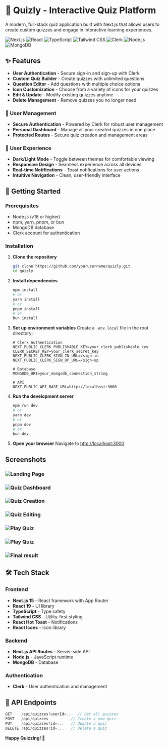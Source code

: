 # 🎯 Quizly - Interactive Quiz Platform

A modern, full-stack quiz application built with Next.js that allows users to create custom quizzes and engage in interactive learning experiences.

![Next.js](https://img.shields.io/badge/Next.js-15.4.6-black)
![React](https://img.shields.io/badge/React-19.1.0-blue)
![TypeScript](https://img.shields.io/badge/TypeScript-5.8.3-blue)
![Tailwind CSS](https://img.shields.io/badge/Tailwind%20CSS-4.1.4-38B2AC)
![Clerk](https://img.shields.io/badge/Clerk-Authentication-orange)
![Node.js](https://img.shields.io/badge/Node.js-18.0.0-green)
![MongoDB](https://img.shields.io/badge/MongoDB-Mongoose-green)

## ✨ Features

- **User Authentication** - Secure sign-in and sign-up with Clerk
- **Custom Quiz Builder** - Create quizzes with unlimited questions
- **Question Editor** - Add questions with multiple choice options
- **Icon Customization** - Choose from a variety of icons for your quizzes
- **Edit & Update** - Modify existing quizzes anytime
- **Delete Management** - Remove quizzes you no longer need

### 🔐 User Management

- **Secure Authentication** - Powered by Clerk for robust user management
- **Personal Dashboard** - Manage all your created quizzes in one place
- **Protected Routes** - Secure quiz creation and management areas

### 🎨 User Experience

- **Dark/Light Mode** - Toggle between themes for comfortable viewing
- **Responsive Design** - Seamless experience across all devices
- **Real-time Notifications** - Toast notifications for user actions
- **Intuitive Navigation** - Clean, user-friendly interface

## 🚀 Getting Started

### Prerequisites

- Node.js (v18 or higher)
- npm, yarn, pnpm, or bun
- MongoDB database
- Clerk account for authentication

### Installation

1. **Clone the repository**

   ```bash
   git clone https://github.com/yourusername/quizly.git
   cd quizly
   ```

2. **Install dependencies**

   ```bash
   npm install
   # or
   yarn install
   # or
   pnpm install
   # or
   bun install
   ```

3. **Set up environment variables**
   Create a `.env.local` file in the root directory:

   ```env
   # Clerk Authentication
   NEXT_PUBLIC_CLERK_PUBLISHABLE_KEY=your_clerk_publishable_key
   CLERK_SECRET_KEY=your_clerk_secret_key
   NEXT_PUBLIC_CLERK_SIGN_IN_URL=/sign-in
   NEXT_PUBLIC_CLERK_SIGN_UP_URL=/sign-up

   # Database
   MONGODB_URI=your_mongodb_connection_string

   # API
   NEXT_PUBLIC_API_BASE_URL=http://localhost:3000
   ```

4. **Run the development server**

   ```bash
   npm run dev
   # or
   yarn dev
   # or
   pnpm dev
   # or
   bun dev
   ```

5. **Open your browser**
   Navigate to [http://localhost:3000](http://localhost:3000)

## Screenshots

### ![Landing Page](./screenshoots/LandingPage.png)

### ![Quiz Dashboard](./screenshoots/Dashboard.png)

### ![Quiz Creation](./screenshoots//CreateQuiz.png)

### ![Quiz Editing](./screenshoots//EditQuiz.png)

### ![Play Quiz](./screenshoots//PlayQuiz.png)

### ![Play Quiz](./screenshoots//PlayQuiz2.png)

### ![Final result](./screenshoots//QuizFinshed.png)

## 🛠️ Tech Stack

### Frontend

- **Next.js 15** - React framework with App Router
- **React 19** - UI library
- **TypeScript** - Type safety
- **Tailwind CSS** - Utility-first styling
- **React Hot Toast** - Notifications
- **React Icons** - Icon library

### Backend

- **Next.js API Routes** - Server-side API
- **Node.js** - JavaScript runtime
- **MongoDB** - Database

### Authentication

- **Clerk** - User authentication and management

## 🔧 API Endpoints

```typescript
GET    /api/quizzes?userId=...  // Get all quizzes
POST   /api/quizzes          // Create a new quiz
PUT    /api/quizzes?id=...   // Update a quiz
DELETE /api/quizzes?id=...   // Delete a quiz
```

**Happy Quizzing! 🎉**
